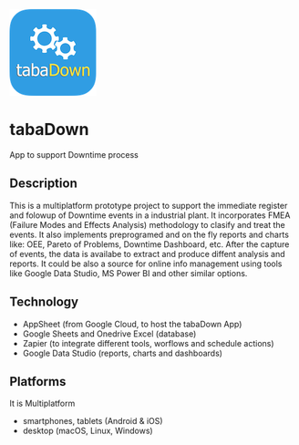 ![tabaDown Logo](https://github.com/paulonegrao/tabadown/blob/master/images/tabaDown.png?raw=true)
# tabaDown
App to support Downtime process 
## Description
This is a multiplatform prototype project to support the immediate register and folowup of Downtime events in a industrial plant.
It incorporates FMEA (Failure Modes and Effects Analysis) methodology to clasify and treat the events. It also implements preprogramed and on the fly reports and charts like: OEE, Pareto of Problems, Downtime Dashboard, etc.
After the capture of events, the data is availabe to extract and produce diffent analysis and reports. It could be also a source for online info management using tools like Google Data Studio, MS Power BI and other similar options.
## Technology
* AppSheet (from Google Cloud, to host the tabaDown App)
* Google Sheets and Onedrive Excel (database)
* Zapier (to integrate different tools, worflows and schedule actions)
* Google Data Studio (reports, charts and dashboards)
## Platforms
It is Multiplatform
* smartphones, tablets (Android & iOS)
* desktop (macOS, Linux, Windows)
